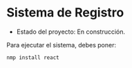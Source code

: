 <h1> Sistema de Registro</h1>

- Estado del proyecto: En construcción.

Para ejecutar el sistema, debes poner:

```nmp install react```
